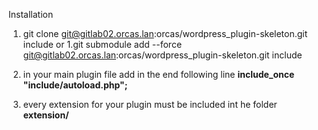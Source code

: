 Installation

1. git clone git@gitlab02.orcas.lan:orcas/wordpress_plugin-skeleton.git include
or
1.git submodule add --force git@gitlab02.orcas.lan:orcas/wordpress_plugin-skeleton.git include

2. in your main plugin file add in the end following line **include_once "include/autoload.php";**
3. every extension for your plugin must be included int he folder **extension/**
